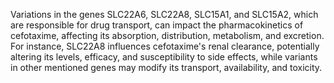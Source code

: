 Variations in the genes SLC22A6, SLC22A8, SLC15A1, and SLC15A2, which are responsible for drug transport, can impact the pharmacokinetics of cefotaxime, affecting its absorption, distribution, metabolism, and excretion. For instance, SLC22A8 influences cefotaxime's renal clearance, potentially altering its levels, efficacy, and susceptibility to side effects, while variants in other mentioned genes may modify its transport, availability, and toxicity.